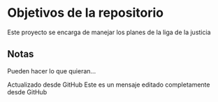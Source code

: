 # Objetivos de la repositorio

Este proyecto se encarga de manejar los planes de la liga de la justicia


## Notas
Pueden hacer lo que quieran...

Actualizado desde GitHub
Este es un mensaje editado completamente desde GitHub
